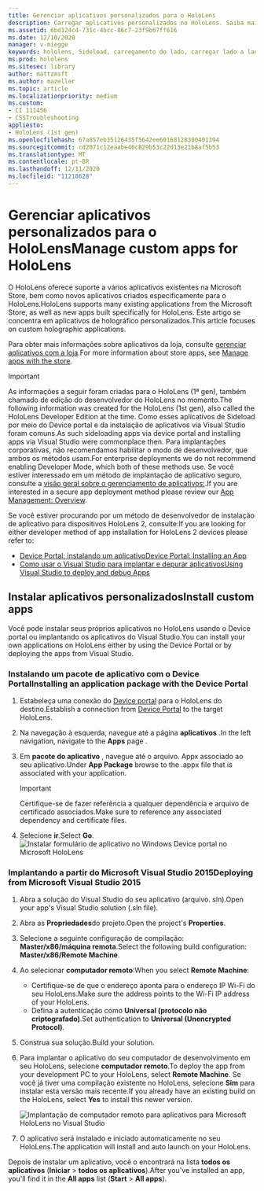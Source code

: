 ```yaml
---
title: Gerenciar aplicativos personalizados para o HoloLens
description: Carregar aplicativos personalizados no HoloLens. Saiba mais sobre como instalar e desinstalar os aplicativos do holográfico.
ms.assetid: 6bd124c4-731c-4bcc-86c7-23f9b67ff616
ms.date: 12/10/2020
manager: v-miegge
keywords: hololens, Sideload, carregamento do lado, carregar lado a lado, loja, UWP, aplicativo, instalar
ms.prod: hololens
ms.sitesec: library
author: mattzmsft
ms.author: mazeller
ms.topic: article
ms.localizationpriority: medium
ms.custom:
- CI 111456
- CSSTroubleshooting
appliesto:
- HoloLens (1st gen)
ms.openlocfilehash: 67a857eb35126435f5642ee60168128300401394
ms.sourcegitcommit: cd2071c12eaabe46c829b53c22d13e21b8af5b53
ms.translationtype: MT
ms.contentlocale: pt-BR
ms.lasthandoff: 12/11/2020
ms.locfileid: "11218628"
---
```

# <span data-ttu-id="f0cec-105">Gerenciar aplicativos personalizados para o HoloLens</span><span class="sxs-lookup"><span data-stu-id="f0cec-105">Manage custom apps for HoloLens</span></span>

<span data-ttu-id="f0cec-106">O HoloLens oferece suporte a vários aplicativos existentes na Microsoft Store, bem como novos aplicativos criados especificamente para o HoloLens.</span><span class="sxs-lookup"><span data-stu-id="f0cec-106">HoloLens supports many existing applications from the Microsoft Store, as well as new apps built specifically for HoloLens.</span></span> <span data-ttu-id="f0cec-107">Este artigo se concentra em aplicativos de holográfico personalizados.</span><span class="sxs-lookup"><span data-stu-id="f0cec-107">This article focuses on custom holographic applications.</span></span>  

<span data-ttu-id="f0cec-108">Para obter mais informações sobre aplicativos da loja, consulte [gerenciar aplicativos com a loja](holographic-store-apps.md).</span><span class="sxs-lookup"><span data-stu-id="f0cec-108">For more information about store apps, see [Manage apps with the store](holographic-store-apps.md).</span></span>

> [!IMPORTANT]
> <span data-ttu-id="f0cec-109">As informações a seguir foram criadas para o HoloLens (1ª gen), também chamado de edição do desenvolvedor do HoloLens no momento.</span><span class="sxs-lookup"><span data-stu-id="f0cec-109">The following information was created for the HoloLens (1st gen), also called the HoloLens Developer Edition at the time.</span></span> <span data-ttu-id="f0cec-110">Como esses aplicativos de Sideload por meio do Device portal e da instalação de aplicativos via Visual Studio foram comuns.</span><span class="sxs-lookup"><span data-stu-id="f0cec-110">As such sideloading apps via device portal and installing apps via Visual Studio were commonplace then.</span></span> <span data-ttu-id="f0cec-111">Para implantações corporativas, não recomendamos habilitar o modo de desenvolvedor, que ambos os métodos usam.</span><span class="sxs-lookup"><span data-stu-id="f0cec-111">For enterprise deployments we do not recommend enabling Developer Mode, which both of these methods use.</span></span> <span data-ttu-id="f0cec-112">Se você estiver interessado em um método de implantação de aplicativo seguro, consulte a [visão geral sobre o gerenciamento de aplicativos:](app-deploy-overview.md).</span><span class="sxs-lookup"><span data-stu-id="f0cec-112">If you are interested in a secure app deployment method please review our [App Management: Overview](app-deploy-overview.md).</span></span>
>
> <span data-ttu-id="f0cec-113">Se você estiver procurando por um método de desenvolvedor de instalação de aplicativo para dispositivos HoloLens 2, consulte:</span><span class="sxs-lookup"><span data-stu-id="f0cec-113">If you are looking for either developer method of app installation for HoloLens 2 devices please refer to:</span></span>
> - [<span data-ttu-id="f0cec-114">Device Portal: instalando um aplicativo</span><span class="sxs-lookup"><span data-stu-id="f0cec-114">Device Portal: Installing an App</span></span>](https://docs.microsoft.com/windows/mixed-reality/develop/platform-capabilities-and-apis/using-the-windows-device-portal#installing-an-app)
> - [<span data-ttu-id="f0cec-115">Como usar o Visual Studio para implantar e depurar aplicativos</span><span class="sxs-lookup"><span data-stu-id="f0cec-115">Using Visual Studio to deploy and debug Apps</span></span>](https://docs.microsoft.com/windows/mixed-reality/develop/platform-capabilities-and-apis/using-visual-studio)

## <span data-ttu-id="f0cec-116">Instalar aplicativos personalizados</span><span class="sxs-lookup"><span data-stu-id="f0cec-116">Install custom apps</span></span>

<span data-ttu-id="f0cec-117">Você pode instalar seus próprios aplicativos no HoloLens usando o Device portal ou implantando os aplicativos do Visual Studio.</span><span class="sxs-lookup"><span data-stu-id="f0cec-117">You can install your own applications on HoloLens either by using the Device Portal or by deploying the apps from Visual Studio.</span></span>

### <span data-ttu-id="f0cec-118">Instalando um pacote de aplicativo com o Device Portal</span><span class="sxs-lookup"><span data-stu-id="f0cec-118">Installing an application package with the Device Portal</span></span>

1. <span data-ttu-id="f0cec-119">Estabeleça uma conexão do [Device portal](https://docs.microsoft.com/windows/mixed-reality/using-the-windows-device-portal) para o HoloLens do destino.</span><span class="sxs-lookup"><span data-stu-id="f0cec-119">Establish a connection from [Device Portal](https://docs.microsoft.com/windows/mixed-reality/using-the-windows-device-portal) to the target HoloLens.</span></span>
1. <span data-ttu-id="f0cec-120">Na navegação à esquerda, navegue até a página **aplicativos** .</span><span class="sxs-lookup"><span data-stu-id="f0cec-120">In the left navigation, navigate to the **Apps** page .</span></span>
1. <span data-ttu-id="f0cec-121">Em **pacote do aplicativo** , navegue até o arquivo. Appx associado ao seu aplicativo.</span><span class="sxs-lookup"><span data-stu-id="f0cec-121">Under **App Package** browse to the .appx file that is associated with your application.</span></span>
   > [!IMPORTANT]
   > <span data-ttu-id="f0cec-122">Certifique-se de fazer referência a qualquer dependência e arquivo de certificado associados.</span><span class="sxs-lookup"><span data-stu-id="f0cec-122">Make sure to reference any associated dependency and certificate files.</span></span>

1. <span data-ttu-id="f0cec-123">Selecione **ir**.</span><span class="sxs-lookup"><span data-stu-id="f0cec-123">Select **Go**.</span></span>
   ![Instalar formulário de aplicativo no Windows Device portal no Microsoft HoloLens](images/deviceportal-appmanager.jpg)

### <span data-ttu-id="f0cec-125">Implantando a partir do Microsoft Visual Studio 2015</span><span class="sxs-lookup"><span data-stu-id="f0cec-125">Deploying from Microsoft Visual Studio 2015</span></span>

1. <span data-ttu-id="f0cec-126">Abra a solução do Visual Studio do seu aplicativo (arquivo. sln).</span><span class="sxs-lookup"><span data-stu-id="f0cec-126">Open your app's Visual Studio solution (.sln file).</span></span>
1. <span data-ttu-id="f0cec-127">Abra as **Propriedades**do projeto.</span><span class="sxs-lookup"><span data-stu-id="f0cec-127">Open the project's **Properties**.</span></span>
1. <span data-ttu-id="f0cec-128">Selecione a seguinte configuração de compilação: **Master/x86/máquina remota**.</span><span class="sxs-lookup"><span data-stu-id="f0cec-128">Select the following build configuration: **Master/x86/Remote Machine**.</span></span>
1. <span data-ttu-id="f0cec-129">Ao selecionar **computador remoto**:</span><span class="sxs-lookup"><span data-stu-id="f0cec-129">When you select **Remote Machine**:</span></span>
   - <span data-ttu-id="f0cec-130">Certifique-se de que o endereço aponta para o endereço IP Wi-Fi do seu HoloLens.</span><span class="sxs-lookup"><span data-stu-id="f0cec-130">Make sure the address points to the Wi-Fi IP address of your HoloLens.</span></span>
   - <span data-ttu-id="f0cec-131">Defina a autenticação como **Universal (protocolo não criptografado)**.</span><span class="sxs-lookup"><span data-stu-id="f0cec-131">Set authentication to **Universal (Unencrypted Protocol)**.</span></span>
1. <span data-ttu-id="f0cec-132">Construa sua solução.</span><span class="sxs-lookup"><span data-stu-id="f0cec-132">Build your solution.</span></span>
1. <span data-ttu-id="f0cec-133">Para implantar o aplicativo do seu computador de desenvolvimento em seu HoloLens, selecione **computador remoto**.</span><span class="sxs-lookup"><span data-stu-id="f0cec-133">To deploy the app from your development PC to your HoloLens, select **Remote Machine**.</span></span> <span data-ttu-id="f0cec-134">Se você já tiver uma compilação existente no HoloLens, selecione **Sim** para instalar esta versão mais recente.</span><span class="sxs-lookup"><span data-stu-id="f0cec-134">If you already have an existing build on the HoloLens, select **Yes** to install this newer version.</span></span>  

   ![Implantação de computador remoto para aplicativos para Microsoft HoloLens no Visual Studio](images/vs2015-remotedeployment.jpg)  
1. <span data-ttu-id="f0cec-136">O aplicativo será instalado e iniciado automaticamente no seu HoloLens.</span><span class="sxs-lookup"><span data-stu-id="f0cec-136">The application will install and auto launch on your HoloLens.</span></span>

<span data-ttu-id="f0cec-137">Depois de instalar um aplicativo, você o encontrará na lista **todos os aplicativos** (**Iniciar**  >  **todos os aplicativos**).</span><span class="sxs-lookup"><span data-stu-id="f0cec-137">After you've installed an app, you'll find it in the **All apps** list (**Start** > **All apps**).</span></span>
